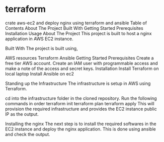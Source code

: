 # terraform
crate aws-ec2 and deploy nginx using terraform and ansible
Table of Contents
About The Project
Built With
Getting Started
Prerequisites
Installation
Usage
About The Project
This project is built to host a nginx application in AWS EC2 instance.

Built With
The project is built using,

AWS resources
Terraform
Ansible
Getting Started
Prerequisites
Create a free tier AWS account.
Create an IAM user with programmable access and make a note of the access and secret keys.
Installation
Install Terraform on local laptop
Install Ansible on ec2

Standing up the Infrastructure
The infrastructure is setup in AWS using Terraform.

cd into the infrastructure folder in the cloned repository.
Run the following commands in order
terraform init
terraform plan
terraform apply
This will provision the required infrastructure and provides the EC2 instance public IP as the output.

Installing the nginx
The next step is to install the required softwares in the EC2 instance and deploy the nginx application. This is done using ansible and check the output.
